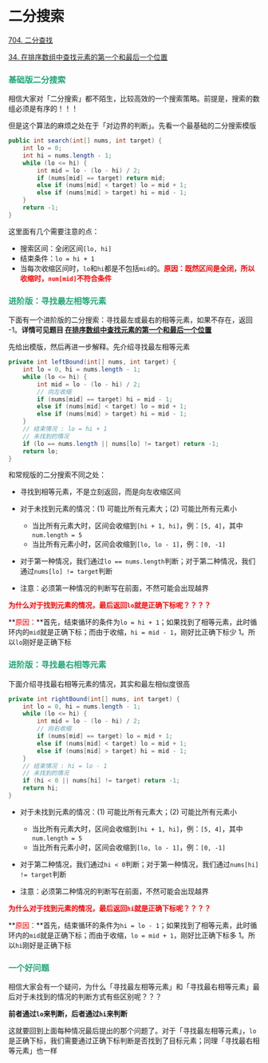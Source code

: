 # 二分搜索



[704. 二分查找](https://leetcode-cn.com/problems/binary-search/)

[34. 在排序数组中查找元素的第一个和最后一个位置](https://leetcode-cn.com/problems/find-first-and-last-position-of-element-in-sorted-array/)

### <font color=#1FA774>基础版二分搜索</font>

相信大家对「二分搜索」都不陌生，比较高效的一个搜索策略。前提是，搜索的数组必须是有序的！！！

但是这个算法的麻烦之处在于「对边界的判断」。先看一个最基础的二分搜索模版

```java
public int search(int[] nums, int target) {
    int lo = 0;
    int hi = nums.length - 1;
    while (lo <= hi) {
        int mid = lo - (lo - hi) / 2;
        if (nums[mid] == target) return mid;
        else if (nums[mid] < target) lo = mid + 1;
        else if (nums[mid] > target) hi = mid - 1;
    }
    return -1;
}
```

这里面有几个需要注意的点：

- 搜索区间：全闭区间`[lo, hi]`
- 结束条件：`lo = hi + 1`
- 当每次收缩区间时，`lo`和`hi`都是不包括`mid`的。**<font color='red'>原因：既然区间是全闭，所以收缩时，`num[mid]`不符合条件</font>**

### <font color=#1FA774>进阶版：寻找最左相等元素</font>

下面有一个进阶版的二分搜索：寻找最左或最右的相等元素，如果不存在，返回 -1。**详情可见题目 [在排序数组中查找元素的第一个和最后一个位置](https://leetcode-cn.com/problems/find-first-and-last-position-of-element-in-sorted-array/)**

先给出模版，然后再进一步解释。先介绍寻找最左相等元素

```java
private int leftBound(int[] nums, int target) {
    int lo = 0, hi = nums.length - 1;
    while (lo <= hi) {
        int mid = lo - (lo - hi) / 2;
        // 向左收缩
        if (nums[mid] == target) hi = mid - 1;
        else if (nums[mid] < target) lo = mid + 1;
        else if (nums[mid] > target) hi = mid - 1;
    }
    // 结束情况 : lo = hi + 1
    // 未找到的情况
    if (lo == nums.length || nums[lo] != target) return -1;
    return lo;
}
```

和常规版的二分搜索不同之处：

- 寻找到相等元素，不是立刻返回，而是向左收缩区间

- 对于未找到元素的情况：(1) 可能比所有元素大；(2) 可能比所有元素小
    - 当比所有元素大时，区间会收缩到`[hi + 1, hi]`，例：`[5, 4]`，其中`num.length = 5`
    - 当比所有元素小时，区间会收缩到`[lo, lo - 1]`，例：`[0, -1]`

- 对于第一种情况，我们通过`lo == nums.length`判断；对于第二种情况，我们通过`nums[lo] != target`判断

- 注意：必须第一种情况的判断写在前面，不然可能会出现越界

**<font color='red'>为什么对于找到元素的情况，最后返回`lo`就是正确下标呢？？？？</font>**

**<font color='red'>原因：</font>**首先，结束循环的条件为`lo = hi + 1`；如果找到了相等元素，此时循环内的`mid`就是正确下标；而由于收缩，`hi = mid - 1`，刚好比正确下标少 1。所以`lo`刚好是正确下标

### <font color=#1FA774>进阶版：寻找最右相等元素</font>

下面介绍寻找最右相等元素的情况，其实和最左相似度很高

```java
private int rightBound(int[] nums, int target) {
    int lo = 0, hi = nums.length - 1;
    while (lo <= hi) {
        int mid = lo - (lo - hi) / 2;
        // 向右收缩
        if (nums[mid] == target) lo = mid + 1;
        else if (nums[mid] < target) lo = mid + 1;
        else if (nums[mid] > target) hi = mid - 1;
    }
    // 结束情况 : hi = lo - 1
    // 未找到的情况
    if (hi < 0 || nums[hi] != target) return -1;
    return hi;
}
```

- 对于未找到元素的情况：(1) 可能比所有元素大；(2) 可能比所有元素小
    - 当比所有元素大时，区间会收缩到`[hi + 1, hi]`，例：`[5, 4]`，其中`num.length = 5`
    - 当比所有元素小时，区间会收缩到`[lo, lo - 1]`，例：`[0, -1]`

- 对于第二种情况，我们通过`hi < 0`判断；对于第一种情况，我们通过`nums[hi] != target`判断

- 注意：必须第二种情况的判断写在前面，不然可能会出现越界

**<font color='red'>为什么对于找到元素的情况，最后返回`hi`就是正确下标呢？？？？</font>**

**<font color='red'>原因：</font>**首先，结束循环的条件为`hi = lo - 1`；如果找到了相等元素，此时循环内的`mid`就是正确下标；而由于收缩，`lo = mid + 1`，刚好比正确下标多 1。所以`hi`刚好是正确下标

### <font color=#1FA774>一个好问题</font>

相信大家会有一个疑问，为什么「寻找最左相等元素」和「寻找最右相等元素」最后对于未找到的情况的判断方式有些区别呢？？？

__前者通过`lo`来判断，后者通过`hi`来判断__

这就要回到上面每种情况最后提出的那个问题了。对于「寻找最左相等元素」，`lo` 是正确下标，我们需要通过正确下标判断是否找到了目标元素；同理「寻找最右相等元素」也一样
